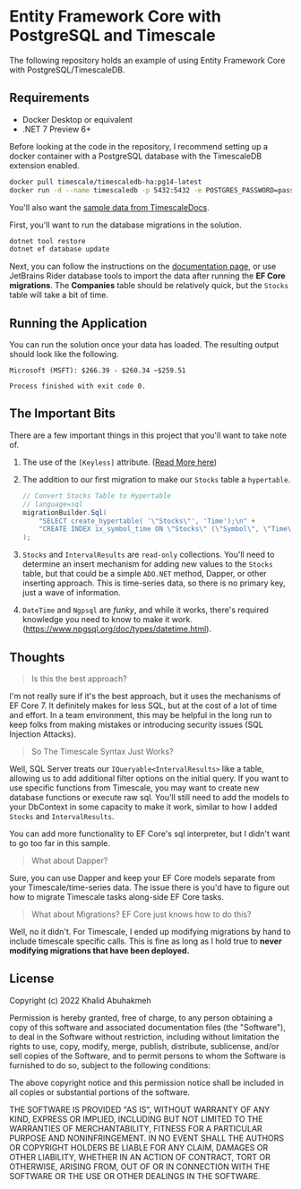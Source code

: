 # Entity Framework Core with PostgreSQL and Timescale

The following repository holds an example of using Entity Framework Core with
PostgreSQL/TimescaleDB.

## Requirements

- Docker Desktop or equivalent
- .NET 7 Preview 6+

Before looking at the code in the repository, I recommend setting up a docker container with
a PostgreSQL database with the TimescaleDB extension enabled.

```bash
docker pull timescale/timescaledb-ha:pg14-latest
docker run -d --name timescaledb -p 5432:5432 -e POSTGRES_PASSWORD=password timescale/timescaledb-ha:pg14-latest
```

You'll also want the [sample data from TimescaleDocs](https://assets.timescale.com/docs/downloads/get-started/real_time_stock_data.zip). 

First, you'll want to run the database migrations in the solution.

```bash
dotnet tool restore
dotnet ef database update
```

Next, you can follow the instructions on the [documentation page](https://docs.timescale.com/getting-started/latest/add-data/#ingest-the-dataset), or use JetBrains Rider database tools to import the data after running the **EF Core migrations**. The **Companies** table should be relatively quick, but the `Stocks` table will take a bit of time.

## Running the Application

You can run the solution once your data has loaded. The resulting output should look like the following.

```console
Microsoft (MSFT): $266.39 - $260.34 ~$259.51

Process finished with exit code 0.
```

## The Important Bits

There are a few important things in this project that you'll want to take note of.

1. The use of the `[Keyless]` attribute. ([Read More here](https://docs.microsoft.com/en-us/ef/core/modeling/keyless-entity-types?tabs=data-annotations))

2. The addition to our first migration to make our `Stocks` table a `hypertable`.
    ```csharp
    // Convert Stocks Table to Hypertable
    // language=sql
    migrationBuilder.Sql(
        "SELECT create_hypertable( '\"Stocks\"', 'Time');\n" +
        "CREATE INDEX ix_symbol_time ON \"Stocks\" (\"Symbol\", \"Time\" DESC)"
    );
    ```
3. `Stocks` and `IntervalResults` are `read-only` collections. You'll need to determine an insert mechanism for adding new values to the `Stocks` table, but that could be a simple `ADO.NET` method, Dapper, or other inserting approach. This is time-series data, so there is no primary key, just a wave of information.
4. `DateTime` and `Ngpsql` are _funky_, and while it works, there's required knowledge you need to know to make it work. (https://www.npgsql.org/doc/types/datetime.html).

## Thoughts

> Is this the best approach?

I'm not really sure if it's the best approach, but it uses the mechanisms of EF Core 7. It definitely makes for less SQL, but at the cost of a lot of time and effort. In a team environment, this may be helpful in the long run to keep folks from making mistakes or introducing security issues (SQL Injection Attacks).

> So The Timescale Syntax Just Works?

Well, SQL Server treats our `IQueryable<IntervalResults>` like a table, allowing us to add additional filter options on the initial query. If you want to use specific functions from Timescale, you may want to create new database functions or execute raw sql. You'll still need to add the models to your DbContext in some capacity to make it work, similar to how I added `Stocks` and `IntervalResults`.

You can add more functionality to EF Core's sql interpreter, but I didn't want to go too far in this sample.

> What about Dapper?

Sure, you can use Dapper and keep your EF Core models separate from your Timescale/time-series data. The issue there is you'd have to figure out how to migrate Timescale tasks along-side EF Core tasks.

> What about Migrations? EF Core just knows how to do this?

Well, no it didn't. For Timescale, I ended up modifying migrations by hand to include timescale specific calls. This is fine as long as I hold true to **never modifying migrations that have been deployed.**

## License

Copyright (c) 2022 Khalid Abuhakmeh

Permission is hereby granted, free of charge, to any person obtaining a copy
of this software and associated documentation files (the "Software"), to deal
in the Software without restriction, including without limitation the rights
to use, copy, modify, merge, publish, distribute, sublicense, and/or sell
copies of the Software, and to permit persons to whom the Software is
furnished to do so, subject to the following conditions:

The above copyright notice and this permission notice shall be included in all
copies or substantial portions of the software.

THE SOFTWARE IS PROVIDED "AS IS", WITHOUT WARRANTY OF ANY KIND, EXPRESS OR
IMPLIED, INCLUDING BUT NOT LIMITED TO THE WARRANTIES OF MERCHANTABILITY,
FITNESS FOR A PARTICULAR PURPOSE AND NONINFRINGEMENT. IN NO EVENT SHALL THE
AUTHORS OR COPYRIGHT HOLDERS BE LIABLE FOR ANY CLAIM, DAMAGES OR OTHER
LIABILITY, WHETHER IN AN ACTION OF CONTRACT, TORT OR OTHERWISE, ARISING FROM,
OUT OF OR IN CONNECTION WITH THE SOFTWARE OR THE USE OR OTHER DEALINGS IN THE
SOFTWARE.


